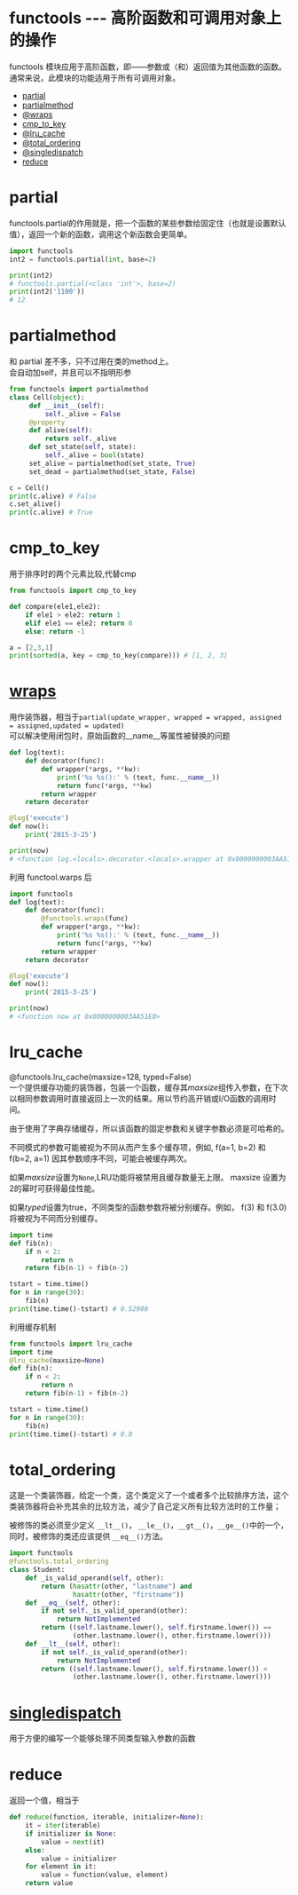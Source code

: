 # functools --- 高阶函数和可调用对象上的操作
functools 模块应用于高阶函数，即——参数或（和）返回值为其他函数的函数。通常来说，此模块的功能适用于所有可调用对象。
- [partial](#partial)
- [partialmethod](#partialmethod)
- [@wraps](#wraps)
- [cmp_to_key](#cmp_to_key)
- [@lru_cache](#lru_cache)
- [@total_ordering](#total_ordering)
- [@singledispatch](#singledispatch)
- [reduce](#reduce)

# partial
functools.partial的作用就是，把一个函数的某些参数给固定住（也就是设置默认值），返回一个新的函数，调用这个新函数会更简单。
```python
import functools
int2 = functools.partial(int, base=2)

print(int2)
# functools.partial(<class 'int'>, base=2)
print(int2('1100'))
# 12
```

# partialmethod
和 partial 差不多，只不过用在类的method上。  
会自动加self，并且可以不指明形参  
```python
from functools import partialmethod
class Cell(object):
     def __init__(self):
         self._alive = False
     @property
     def alive(self):
         return self._alive
     def set_state(self, state):
         self._alive = bool(state)
     set_alive = partialmethod(set_state, True)
     set_dead = partialmethod(set_state, False)

c = Cell()
print(c.alive) # False
c.set_alive()
print(c.alive) # True
```

# cmp_to_key
用于排序时的两个元素比较,代替cmp  
```python
from functools import cmp_to_key

def compare(ele1,ele2):
    if ele1 > ele2: return 1
    elif ele1 == ele2: return 0
    else: return -1

a = [2,3,1]
print(sorted(a, key = cmp_to_key(compare))) # [1, 2, 3]
```


# [wraps](https://www.liaoxuefeng.com/wiki/0014316089557264a6b348958f449949df42a6d3a2e542c000/0014318435599930270c0381a3b44db991cd6d858064ac0000 )
用作装饰器，相当于`partial(update_wrapper, wrapped = wrapped, assigned = assigned,updated = updated)`  
可以解决使用闭包时，原始函数的__name__等属性被替换的问题
```python
def log(text):
    def decorator(func):
        def wrapper(*args, **kw):
            print('%s %s():' % (text, func.__name__))
            return func(*args, **kw)
        return wrapper
    return decorator

@log('execute')
def now():
    print('2015-3-25')

print(now)
# <function log.<locals>.decorator.<locals>.wrapper at 0x0000000003AA51E0>
```
利用 functool.warps 后
```python
import functools
def log(text):
    def decorator(func):
        @functools.wraps(func)
        def wrapper(*args, **kw):
            print('%s %s():' % (text, func.__name__))
            return func(*args, **kw)
        return wrapper
    return decorator

@log('execute')
def now():
    print('2015-3-25')

print(now)
# <function now at 0x0000000003AA51E0>
```
# lru_cache
@functools.lru_cache(maxsize=128, typed=False)  
一个提供缓存功能的装饰器，包装一个函数，缓存其*maxsize*组传入参数，在下次以相同参数调用时直接返回上一次的结果。用以节约高开销或I/O函数的调用时间。  

由于使用了字典存储缓存，所以该函数的固定参数和关键字参数必须是可哈希的。

不同模式的参数可能被视为不同从而产生多个缓存项，例如, f(a=1, b=2) 和 f(b=2, a=1) 因其参数顺序不同，可能会被缓存两次。  

如果*maxsize*设置为``None``,LRU功能将被禁用且缓存数量无上限。 maxsize 设置为2的幂时可获得最佳性能。  

如果*typed*设置为true，不同类型的函数参数将被分别缓存。例如， f(3) 和 f(3.0) 将被视为不同而分别缓存。  

```python
import time
def fib(n):
    if n < 2:
        return n
    return fib(n-1) + fib(n-2)

tstart = time.time()
for n in range(30):
    fib(n)
print(time.time()-tstart) # 0.52900
```
利用缓存机制
```python
from functools import lru_cache
import time
@lru_cache(maxsize=None)
def fib(n):
    if n < 2:
        return n
    return fib(n-1) + fib(n-2)

tstart = time.time()
for n in range(30):
    fib(n)
print(time.time()-tstart) # 0.0
```

# total_ordering
这是一个类装饰器，给定一个类，这个类定义了一个或者多个比较排序方法，这个类装饰器将会补充其余的比较方法，减少了自己定义所有比较方法时的工作量；  

被修饰的类必须至少定义 `__lt__()`， `__le__()`，`__gt__()`，`__ge__()`中的一个，同时，被修饰的类还应该提供 `__eq__()`方法。  
```python
import functools
@functools.total_ordering
class Student:
    def _is_valid_operand(self, other):
        return (hasattr(other, "lastname") and
                hasattr(other, "firstname"))
    def __eq__(self, other):
        if not self._is_valid_operand(other):
            return NotImplemented
        return ((self.lastname.lower(), self.firstname.lower()) ==
                (other.lastname.lower(), other.firstname.lower()))
    def __lt__(self, other):
        if not self._is_valid_operand(other):
            return NotImplemented
        return ((self.lastname.lower(), self.firstname.lower()) <
                (other.lastname.lower(), other.firstname.lower()))
```

# [singledispatch](https://docs.python.org/zh-cn/3.7/library/functools.html#functools.singledispatch)
用于方便的编写一个能够处理不同类型输入参数的函数  



# reduce
返回一个值，相当于
```python
def reduce(function, iterable, initializer=None):
    it = iter(iterable)
    if initializer is None:
        value = next(it)
    else:
        value = initializer
    for element in it:
        value = function(value, element)
    return value
```



